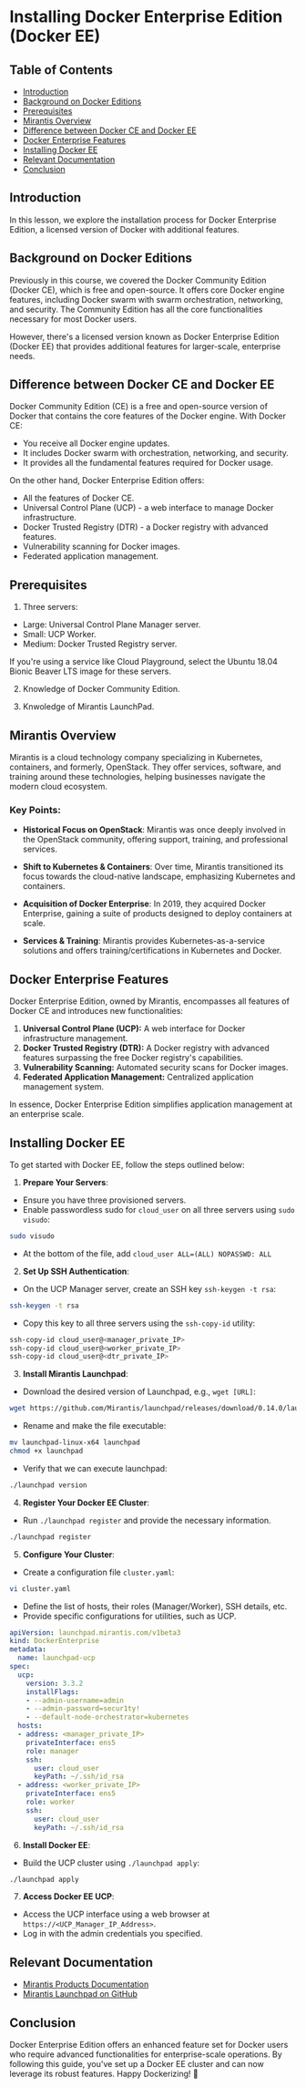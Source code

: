 # Installing Docker Enterprise Edition (Docker EE)

## Table of Contents

- [Introduction](#introduction)
- [Background on Docker Editions](#background-on-docker-editions)
- [Prerequisites](#prerequisites)
- [Mirantis Overview](#mirantis-overview)
- [Difference between Docker CE and Docker EE](#difference-between-docker-ce-and-docker-ee)
- [Docker Enterprise Features](#docker-enterprise-features)
- [Installing Docker EE](#installing-docker-ee)
- [Relevant Documentation](#relevant-documentation)
- [Conclusion](#conclusion)

## Introduction

In this lesson, we explore the installation process for Docker Enterprise Edition, a licensed version of Docker with additional features.

## Background on Docker Editions

Previously in this course, we covered the Docker Community Edition (Docker CE), which is free and open-source. It offers core Docker engine features, including Docker swarm with swarm orchestration, networking, and security. The Community Edition has all the core functionalities necessary for most Docker users.

However, there's a licensed version known as Docker Enterprise Edition (Docker EE) that provides additional features for larger-scale, enterprise needs.

## Difference between Docker CE and Docker EE

Docker Community Edition (CE) is a free and open-source version of Docker that contains the core features of the Docker engine. With Docker CE:

- You receive all Docker engine updates.
- It includes Docker swarm with orchestration, networking, and security.
- It provides all the fundamental features required for Docker usage.

On the other hand, Docker Enterprise Edition offers:

- All the features of Docker CE.
- Universal Control Plane (UCP) - a web interface to manage Docker infrastructure.
- Docker Trusted Registry (DTR) - a Docker registry with advanced features.
- Vulnerability scanning for Docker images.
- Federated application management.

## Prerequisites

1. Three servers: 
- Large: Universal Control Plane Manager server.
- Small: UCP Worker.
- Medium: Docker Trusted Registry server.

If you're using a service like Cloud Playground, select the Ubuntu 18.04 Bionic Beaver LTS image for these servers.
   
2. Knowledge of Docker Community Edition.

3. Knwoledge of Mirantis LaunchPad.

## Mirantis Overview

Mirantis is a cloud technology company specializing in Kubernetes, containers, and formerly, OpenStack. They offer services, software, and training around these technologies, helping businesses navigate the modern cloud ecosystem.

### Key Points:

- **Historical Focus on OpenStack**: Mirantis was once deeply involved in the OpenStack community, offering support, training, and professional services.
  
- **Shift to Kubernetes & Containers**: Over time, Mirantis transitioned its focus towards the cloud-native landscape, emphasizing Kubernetes and containers.

- **Acquisition of Docker Enterprise**: In 2019, they acquired Docker Enterprise, gaining a suite of products designed to deploy containers at scale.

- **Services & Training**: Mirantis provides Kubernetes-as-a-service solutions and offers training/certifications in Kubernetes and Docker.

## Docker Enterprise Features

Docker Enterprise Edition, owned by Mirantis, encompasses all features of Docker CE and introduces new functionalities:

1. **Universal Control Plane (UCP):** A web interface for Docker infrastructure management.
2. **Docker Trusted Registry (DTR):** A Docker registry with advanced features surpassing the free Docker registry's capabilities.
3. **Vulnerability Scanning:** Automated security scans for Docker images.
4. **Federated Application Management:** Centralized application management system.

In essence, Docker Enterprise Edition simplifies application management at an enterprise scale.

## Installing Docker EE

To get started with Docker EE, follow the steps outlined below:

1. **Prepare Your Servers**:
   
- Ensure you have three provisioned servers.
- Enable passwordless sudo for `cloud_user` on all three servers using `sudo visudo`:

```bash
sudo visudo
```

- At the bottom of the file, add `cloud_user ALL=(ALL) NOPASSWD: ALL`

2. **Set Up SSH Authentication**:

- On the UCP Manager server, create an SSH key `ssh-keygen -t rsa`:

```bash
ssh-keygen -t rsa
```

- Copy this key to all three servers using the `ssh-copy-id` utility:

```bash
ssh-copy-id cloud_user@<manager_private_IP>
ssh-copy-id cloud_user@<worker_private_IP>
ssh-copy-id cloud_user@<dtr_private_IP>
```

3. **Install Mirantis Launchpad**:

- Download the desired version of Launchpad, e.g., `wget [URL]`:

```bash
wget https://github.com/Mirantis/launchpad/releases/download/0.14.0/launchpad-linux-x64
```

- Rename and make the file executable:

```bash
mv launchpad-linux-x64 launchpad
chmod +x launchpad
```

- Verify that we can execute launchpad:

```bash
./launchpad version
```

4. **Register Your Docker EE Cluster**:

- Run `./launchpad register` and provide the necessary information.

```bash
./launchpad register
```

5. **Configure Your Cluster**:

- Create a configuration file `cluster.yaml`:

```bash
vi cluster.yaml
```

- Define the list of hosts, their roles (Manager/Worker), SSH details, etc.
- Provide specific configurations for utilities, such as UCP.

```yaml
apiVersion: launchpad.mirantis.com/v1beta3
kind: DockerEnterprise
metadata:
  name: launchpad-ucp
spec:
  ucp:
    version: 3.3.2
    installFlags:
    - --admin-username=admin
    - --admin-password=secur1ty!
    - --default-node-orchestrator=kubernetes
  hosts:
  - address: <manager_private_IP>
    privateInterface: ens5
    role: manager
    ssh:
      user: cloud_user
      keyPath: ~/.ssh/id_rsa
  - address: <worker_private_IP>
    privateInterface: ens5
    role: worker
    ssh:
      user: cloud_user
      keyPath: ~/.ssh/id_rsa
```

6. **Install Docker EE**:

- Build the UCP cluster using `./launchpad apply`:

```bash
./launchpad apply
```

7. **Access Docker EE UCP**:

- Access the UCP interface using a web browser at `https://<UCP_Manager_IP_Address>`.
- Log in with the admin credentials you specified.

## Relevant Documentation

- [Mirantis Products Documentation](https://docs.mirantis.com/welcome/)
- [Mirantis Launchpad on GitHub](https://github.com/Mirantis/launchpad)

## Conclusion

Docker Enterprise Edition offers an enhanced feature set for Docker users who require advanced functionalities for enterprise-scale operations. By following this guide, you've set up a Docker EE cluster and can now leverage its robust features. Happy Dockerizing! 🌱